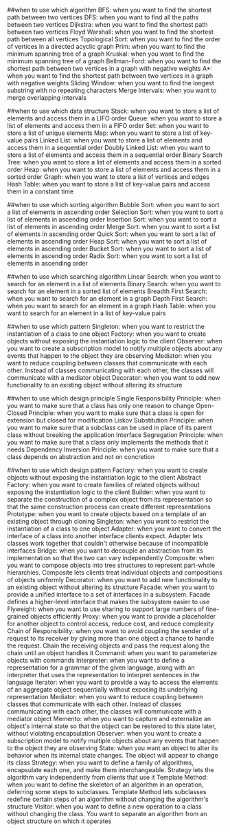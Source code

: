 ##when to use which algorithm
    BFS: when you want to find the shortest path between two vertices
    DFS: when you want to find all the paths between two vertices
    Dijkstra: when you want to find the shortest path between two vertices
    Floyd Warshall: when you want to find the shortest path between all vertices
    Topological Sort: when you want to find the order of vertices in a directed acyclic graph
    Prim: when you want to find the minimum spanning tree of a graph
    Kruskal: when you want to find the minimum spanning tree of a graph
    Bellman-Ford: when you want to find the shortest path between two vertices in a graph with negative weights
    A*: when you want to find the shortest path between two vertices in a graph with negative weights
    Sliding Window: when you want to find the longest substring with no repeating characters
    Merge Intervals: when you want to merge overlapping intervals
    
##when to use which data structure
    Stack: when you want to store a list of elements and access them in a LIFO order
    Queue: when you want to store a list of elements and access them in a FIFO order
    Set: when you want to store a list of unique elements
    Map: when you want to store a list of key-value pairs
    Linked List: when you want to store a list of elements and access them in a sequential order
    Doubly Linked List: when you want to store a list of elements and access them in a sequential order
    Binary Search Tree: when you want to store a list of elements and access them in a sorted order
    Heap: when you want to store a list of elements and access them in a sorted order
    Graph: when you want to store a list of vertices and edges
    Hash Table: when you want to store a list of key-value pairs and access them in a constant time
    
##when to use which sorting algorithm
    Bubble Sort: when you want to sort a list of elements in ascending order
    Selection Sort: when you want to sort a list of elements in ascending order
    Insertion Sort: when you want to sort a list of elements in ascending order
    Merge Sort: when you want to sort a list of elements in ascending order
    Quick Sort: when you want to sort a list of elements in ascending order
    Heap Sort: when you want to sort a list of elements in ascending order
    Bucket Sort: when you want to sort a list of elements in ascending order
    Radix Sort: when you want to sort a list of elements in ascending order
    
##when to use which searching algorithm
    Linear Search: when you want to search for an element in a list of elements
    Binary Search: when you want to search for an element in a sorted list of elements
    Breadth First Search: when you want to search for an element in a graph
    Depth First Search: when you want to search for an element in a graph
    Hash Table: when you want to search for an element in a list of key-value pairs
    
##when to use which pattern
    Singleton: when you want to restrict the instantiation of a class to one object
    Factory: when you want to create objects without exposing the instantiation logic to the client
    Observer: when you want to create a subscription model to notify multiple objects about any events that happen to the object they are observing
    Mediator: when you want to reduce coupling between classes that communicate with each other. Instead of classes communicating with each other, the classes will communicate with a mediator object
    Decorator: when you want to add new functionality to an existing object without altering its structure
    
##when to use which design principle
    Single Responsibility Principle: when you want to make sure that a class has only one reason to change
    Open-Closed Principle: when you want to make sure that a class is open for extension but closed for modification
    Liskov Substitution Principle: when you want to make sure that a subclass can be used in place of its parent class without breaking the application
    Interface Segregation Principle: when you want to make sure that a class only implements the methods that it needs
    Dependency Inversion Principle: when you want to make sure that a class depends on abstraction and not on concretion
    
##when to use which design pattern
    Factory: when you want to create objects without exposing the instantiation logic to the client
    Abstract Factory: when you want to create families of related objects without exposing the instantiation logic to the client
    Builder: when you want to separate the construction of a complex object from its representation so that the same construction process can create different representations
    Prototype: when you want to create objects based on a template of an existing object through cloning
    Singleton: when you want to restrict the instantiation of a class to one object
    Adapter: when you want to convert the interface of a class into another interface clients expect. Adapter lets classes work together that couldn't otherwise because of incompatible interfaces
    Bridge: when you want to decouple an abstraction from its implementation so that the two can vary independently
    Composite: when you want to compose objects into tree structures to represent part-whole hierarchies. Composite lets clients treat individual objects and compositions of objects uniformly
    Decorator: when you want to add new functionality to an existing object without altering its structure
    Facade: when you want to provide a unified interface to a set of interfaces in a subsystem. Facade defines a higher-level interface that makes the subsystem easier to use
    Flyweight: when you want to use sharing to support large numbers of fine-grained objects efficiently
    Proxy: when you want to provide a placeholder for another object to control access, reduce cost, and reduce complexity
    Chain of Responsibility: when you want to avoid coupling the sender of a request to its receiver by giving more than one object a chance to handle the request. Chain the receiving objects and pass the request along the chain until an object handles it
    Command: when you want to parameterize objects with commands
    Interpreter: when you want to define a representation for a grammar of the given language, along with an interpreter that uses the representation to interpret sentences in the language
    Iterator: when you want to provide a way to access the elements of an aggregate object sequentially without exposing its underlying representation
    Mediator: when you want to reduce coupling between classes that communicate with each other. Instead of classes communicating with each other, the classes will communicate with a mediator object
    Memento: when you want to capture and externalize an object's internal state so that the object can be restored to this state later, without violating encapsulation
    Observer: when you want to create a subscription model to notify multiple objects about any events that happen to the object they are observing
    State: when you want an object to alter its behavior when its internal state changes. The object will appear to change its class
    Strategy: when you want to define a family of algorithms, encapsulate each one, and make them interchangeable. Strategy lets the algorithm vary independently from clients that use it
    Template Method: when you want to define the skeleton of an algorithm in an operation, deferring some steps to subclasses. Template Method lets subclasses redefine certain steps of an algorithm without changing the algorithm's structure
    Visitor: when you want to define a new operation to a class without changing the class. You want to separate an algorithm from an object structure on which it operates
    
    
    